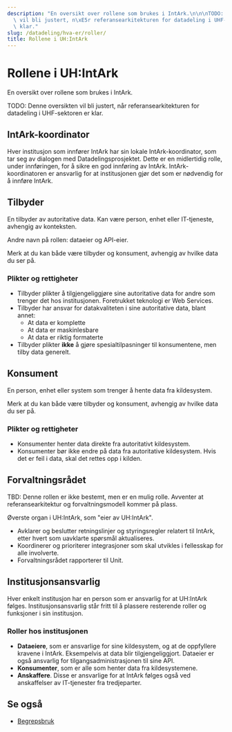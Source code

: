```yaml
---
description: "En oversikt over rollene som brukes i IntArk.\n\n\nTODO: Denne oversikten\
  \ vil bli justert, n\xE5r referansearkitekturen for datadeling i UHF-sektoren er\
  \ klar."
slug: /datadeling/hva-er/roller/
title: Rollene i UH:IntArk
---
```


# Rollene i UH:IntArk

En oversikt over rollene som brukes i IntArk.


TODO: Denne oversikten vil bli justert, når referansearkitekturen for datadeling i UHF-sektoren er klar.


## IntArk-koordinator


Hver institusjon som innfører IntArk har sin lokale IntArk-koordinator, som tar seg av dialogen med Datadelingsprosjektet. Dette er en midlertidig rolle, under innføringen, for å sikre en god innføring av IntArk. IntArk-koordinatoren er ansvarlig for at institusjonen gjør det som er nødvendig for å innføre IntArk.


## Tilbyder


En tilbyder av autoritative data. Kan være person, enhet eller IT-tjeneste, avhengig av konteksten.


Andre navn på rollen: dataeier og API-eier.


Merk at du kan både være tilbyder og konsument, avhengig av hvilke data du ser på.


### Plikter og rettigheter


* Tilbyder plikter å tilgjengeliggjøre sine autoritative data for andre som trenger det hos institusjonen. Foretrukket teknologi er Web Services.
* Tilbyder har ansvar for datakvaliteten i sine autoritative data, blant annet:
	+ At data er komplette
	+ At data er maskinlesbare
	+ At data er riktig formaterte
* Tilbyder plikter **ikke** å gjøre spesialtilpasninger til konsumentene, men tilby data generelt.


## Konsument


En person, enhet eller system som trenger å hente data fra kildesystem.


Merk at du kan både være tilbyder og konsument, avhengig av hvilke data du ser på.


### Plikter og rettigheter


* Konsumenter henter data direkte fra autoritativt kildesystem.
* Konsumenter bør ikke endre på data fra autoritative kildesystem. Hvis det er feil i data, skal det rettes opp i kilden.


## Forvaltningsrådet


TBD: Denne rollen er ikke bestemt, men er en mulig rolle. Avventer at referansearkitektur og forvaltningsmodell kommer på plass.


Øverste organ i UH:IntArk, som "eier av UH:IntArk".


* Avklarer og beslutter retningslinjer og styringsregler relatert til IntArk, etter hvert som uavklarte spørsmål aktualiseres.
* Koordinerer og prioriterer integrasjoner som skal utvikles i fellesskap for alle involverte.
* Forvaltningsrådet rapporterer til Unit.


## Institusjonsansvarlig


Hver enkelt institusjon har en person som er ansvarlig for at UH:IntArk følges. Institusjonsansvarlig står fritt til å plassere resterende roller og funksjoner i sin institusjon.


### Roller hos institusjonen


* **Dataeiere**, som er ansvarlige for sine kildesystem, og at de oppfyllere kravene i IntArk. Eksempelvis at data blir tilgjengeliggjort. Dataeier er også ansvarlig for tilgangsadministrasjonen til sine API.
* **Konsumenter**, som er alle som henter data fra kildesystemene.
* **Anskaffere**. Disse er ansvarlige for at IntArk følges også ved anskaffelser av IT-tjenester fra tredjeparter.


## Se også


* [Begrepsbruk](/docs/datadeling/begreper)
